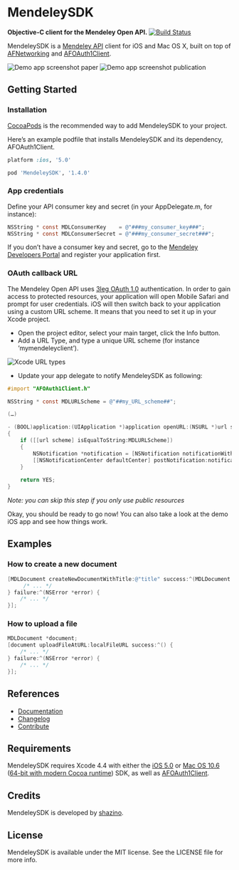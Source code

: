 # MendeleySDK
**Objective-C client for the Mendeley Open API.**
[![Build Status](https://travis-ci.org/shazino/MendeleySDK.png?branch=master)](https://travis-ci.org/shazino/MendeleySDK)

MendeleySDK is a [Mendeley API](http://apidocs.mendeley.com) client for iOS and Mac OS X, built on top of [AFNetworking](http://www.github.com/AFNetworking/AFNetworking) and [AFOAuth1Client](http://www.github.com/AFNetworking/AFOAuth1Client).

![Demo app screenshot paper](https://github.com/shazino/MendeleySDK/wiki/images/demo-app-screenshot-paper.png) ![Demo app screenshot publication](https://github.com/shazino/MendeleySDK/wiki/images/demo-app-screenshot-pub.png)

## Getting Started

### Installation

[CocoaPods](http://cocoapods.org) is the recommended way to add MendeleySDK to your project.

Here’s an example podfile that installs MendeleySDK and its dependency, AFOAuth1Client. 

```ruby
platform :ios, '5.0'

pod 'MendeleySDK', '1.4.0'
```

### App credentials

Define your API consumer key and secret (in your AppDelegate.m, for instance):

```objective-c
NSString * const MDLConsumerKey    = @"###my_consumer_key###";
NSString * const MDLConsumerSecret = @"###my_consumer_secret###";
```

If you don’t have a consumer key and secret, go to the [Mendeley Developers Portal](http://dev.mendeley.com/applications/register/) and register your application first.

### OAuth callback URL

The Mendeley Open API uses [3leg OAuth 1.0](http://apidocs.mendeley.com/home/authentication) authentication. In order to gain access to protected resources, your application will open Mobile Safari and prompt for user credentials. iOS will then switch back to your application using a custom URL scheme. It means that you need to set it up in your Xcode project.

- Open the project editor, select your main target, click the Info button.
- Add a URL Type, and type a unique URL scheme (for instance ’mymendeleyclient’).

![Xcode URL types](https://github.com/shazino/MendeleySDK/wiki/images/Xcode-URL-types.png)

- Update your app delegate to notify MendeleySDK as following:

```objective-c
#import "AFOAuth1Client.h"

NSString * const MDLURLScheme = @"##my_URL_scheme##";

(…)

- (BOOL)application:(UIApplication *)application openURL:(NSURL *)url sourceApplication:(NSString *)sourceApplication annotation:(id)annotation
{
    if ([[url scheme] isEqualToString:MDLURLScheme])
    {
        NSNotification *notification = [NSNotification notificationWithName:kAFApplicationLaunchedWithURLNotification object:nil userInfo:@{kAFApplicationLaunchOptionsURLKey: url}];
        [[NSNotificationCenter defaultCenter] postNotification:notification];
    }
    
    return YES;
}
```
_Note: you can skip this step if you only use public resources_

Okay, you should be ready to go now! You can also take a look at the demo iOS app and see how things work.

## Examples

### How to create a new document

```objective-c
[MDLDocument createNewDocumentWithTitle:@"title" success:^(MDLDocument *document) {
     /* ... */
} failure:^(NSError *error) {
    /* ... */
}];
```

### How to upload a file

```objective-c
MDLDocument *document;
[document uploadFileAtURL:localFileURL success:^() {
    /* ... */
} failure:^(NSError *error) {
    /* ... */
}];
```

## References

- [Documentation](http://shazino.github.com/MendeleySDK/)
- [Changelog](https://github.com/shazino/MendeleySDK/wiki/Changelog)
- [Contribute](https://github.com/shazino/MendeleySDK/wiki/Contribute)

## Requirements

MendeleySDK requires Xcode 4.4 with either the [iOS 5.0](http://developer.apple.com/library/ios/#releasenotes/General/WhatsNewIniPhoneOS/Articles/iOS5.html) or [Mac OS 10.6](http://developer.apple.com/library/mac/#releasenotes/MacOSX/WhatsNewInOSX/Articles/MacOSX10_6.html#//apple_ref/doc/uid/TP40008898-SW7) ([64-bit with modern Cocoa runtime](https://developer.apple.com/library/mac/#documentation/Cocoa/Conceptual/ObjCRuntimeGuide/Articles/ocrtVersionsPlatforms.html)) SDK, as well as [AFOAuth1Client](https://github.com/AFNetworking/AFOAuth1Client).

## Credits

MendeleySDK is developed by [shazino](http://www.shazino.com).

## License

MendeleySDK is available under the MIT license. See the LICENSE file for more info.
